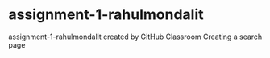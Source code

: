 # assignment-1-rahulmondalit
assignment-1-rahulmondalit created by GitHub Classroom
Creating a search page

